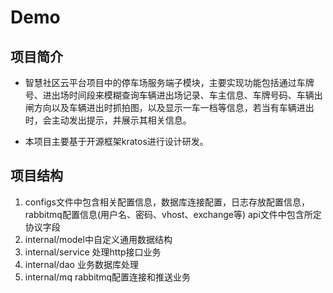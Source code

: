 # Demo

## 项目简介
* 智慧社区云平台项目中的停车场服务端子模块，主要实现功能包括通过车牌号、进出场时间段来模糊查询车辆进出场记录、车主信息、车牌号码、车辆出闸方向以及车辆进出时抓拍图，以及显示一车一档等信息，若当有车辆进出时，会主动发出提示，并展示其相关信息。
+ 本项目主要基于开源框架kratos进行设计研发。

## 项目结构
1. configs文件中包含相关配置信息，数据库连接配置，日志存放配置信息，rabbitmq配置信息(用户名、密码、vhost、exchange等)
api文件中包含所定协议字段
2. internal/model中自定义通用数据结构
3. internal/service 处理http接口业务
4. internal/dao 业务数据库处理
5. internal/mq rabbitmq配置连接和推送业务

